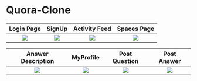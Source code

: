 # Quora-Clone

Login Page               |  SignUp               | Activity Feed               |  Spaces Page
:-------------------------:|:-------------------------:|:-------------------------:|:-------------------------:
![](https://user-images.githubusercontent.com/76647036/185739393-fd84887c-db2c-4aba-a5b2-d3705b97ef8f.jpeg)|![](https://user-images.githubusercontent.com/76647036/185739385-aa3a9b81-79b1-4220-bc63-6e617093df65.jpeg)|![](https://user-images.githubusercontent.com/76647036/185739391-80cf555f-1a27-4f3e-b723-4eb33fe913e4.jpeg)|![](https://user-images.githubusercontent.com/76647036/185739386-bd3bccef-04bc-4e9f-8923-a0b755d1f783.jpeg)|

Answer Description          |  MyProfile       |   Post Question               |  Post Answer
:-------------------------:|:-------------------------:|:-------------------------:|:-------------------------:
![](https://user-images.githubusercontent.com/76647036/185739390-d7fce233-e647-4068-b314-4179492a8235.jpeg)|![](https://user-images.githubusercontent.com/76647036/185739394-10871e06-addc-46cf-8305-51d2fd36e5f0.jpeg)|![](https://user-images.githubusercontent.com/76647036/185739379-3a31317c-5bde-48d6-889c-9483a0d290da.jpeg)|![](https://user-images.githubusercontent.com/76647036/185739396-ae4c7b47-c99e-4762-b4ed-5ca7cde6beea.jpeg)|
